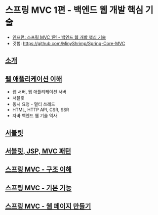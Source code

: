 # 스프링 MVC 1편 - 백엔드 웹 개발 핵심 기술
* [인프런: 스프링 MVC 1편 - 백엔드 웹 개발 핵심 기술](https://www.inflearn.com/course/%EC%8A%A4%ED%94%84%EB%A7%81-mvc-1/)
* 깃헙: https://github.com/MinyShrimp/Spring-Core-MVC

## [소개](./강의/0강)

## [웹 애플리케이션 이해](./강의/1강)
* 웹 서버, 웹 애플리케이션 서버
* 서블릿
* 동시 요청 - 멀티 쓰레드
* HTML, HTTP API, CSR, SSR
* 자바 백엔드 웹 기술 역사

## [서블릿]()

## [서블릿, JSP, MVC 패턴]()

## [스프링 MVC - 구조 이해]()

## [스프링 MVC - 기본 기능]()

## [스프링 MVC - 웹 페이지 만들기]()